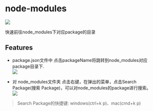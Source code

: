 # node-modules
![](https://vsmarketplacebadge.apphb.com/version-short/jasonnutter.search-node-modules.svg)

快速前往node_modules下对应package的目录


## Features

- package.json文件中 点击packageName将跳转到node_modules对应package目录下.   
![](https://github.com/zyrong/vscode-node-modules/blob/master/src/images/1.gif)

- 对 node_modules文件夹 点击右键，在弹出的菜单，点击Search Package(搜索 Package)，可以对node_modules的package进行搜索。   
![](https://github.com/zyrong/vscode-node-modules/blob/master/src/images/2.gif)

> Search Package的快捷键: windows(ctrl+k p)、mac(cmd+k p)




